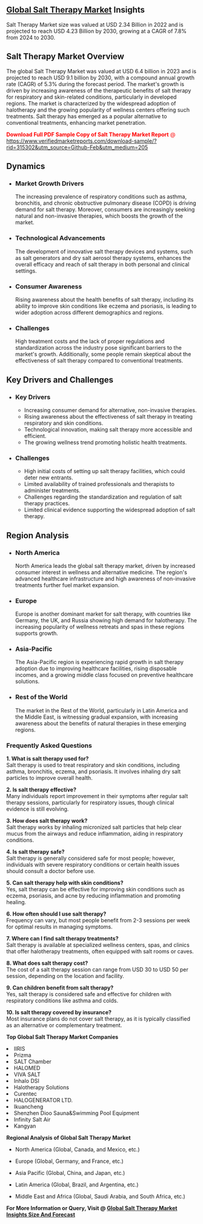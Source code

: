 <h2><a href="https://www.verifiedmarketreports.com/download-sample/?rid=315302&amp;utm_source=Github&amp;utm_medium=205" target="_blank">Global Salt Therapy Market</a> Insights</h2><p>Salt Therapy Market size was valued at USD 2.34 Billion in 2022 and is projected to reach USD 4.23 Billion by 2030, growing at a CAGR of 7.8% from 2024 to 2030.</p><p> <h2>Salt Therapy Market Overview</h2> <p>The global Salt Therapy Market was valued at USD 6.4 billion in 2023 and is projected to reach USD 9.1 billion by 2030, with a compound annual growth rate (CAGR) of 5.3% during the forecast period. The market's growth is driven by increasing awareness of the therapeutic benefits of salt therapy for respiratory and skin-related conditions, particularly in developed regions. The market is characterized by the widespread adoption of halotherapy and the growing popularity of wellness centers offering such treatments. Salt therapy has emerged as a popular alternative to conventional treatments, enhancing market penetration.</p> <p><p><span class=""><span style="color: #ff0000;"><strong>Download Full PDF Sample Copy of Salt Therapy Market Report</strong> @ </span><a href="https://www.verifiedmarketreports.com/download-sample/?rid=315302&amp;utm_source=Github-Feb&amp;utm_medium=205" target="_blank">https://www.verifiedmarketreports.com/download-sample/?rid=315302&amp;utm_source=Github-Feb&amp;utm_medium=205</a></span></p></p> <h2>Dynamics</h2> <ul> <li><h3>Market Growth Drivers</h3> The increasing prevalence of respiratory conditions such as asthma, bronchitis, and chronic obstructive pulmonary disease (COPD) is driving demand for salt therapy. Moreover, consumers are increasingly seeking natural and non-invasive therapies, which boosts the growth of the market.</li> <li><h3>Technological Advancements</h3> The development of innovative salt therapy devices and systems, such as salt generators and dry salt aerosol therapy systems, enhances the overall efficacy and reach of salt therapy in both personal and clinical settings.</li> <li><h3>Consumer Awareness</h3> Rising awareness about the health benefits of salt therapy, including its ability to improve skin conditions like eczema and psoriasis, is leading to wider adoption across different demographics and regions.</li> <li><h3>Challenges</h3> High treatment costs and the lack of proper regulations and standardization across the industry pose significant barriers to the market's growth. Additionally, some people remain skeptical about the effectiveness of salt therapy compared to conventional treatments.</li> </ul> <h2>Key Drivers and Challenges</h2> <ul> <li><h3>Key Drivers</h3> <ul> <li>Increasing consumer demand for alternative, non-invasive therapies.</li> <li>Rising awareness about the effectiveness of salt therapy in treating respiratory and skin conditions.</li> <li>Technological innovation, making salt therapy more accessible and efficient.</li> <li>The growing wellness trend promoting holistic health treatments.</li> </ul> </li> <li><h3>Challenges</h3> <ul> <li>High initial costs of setting up salt therapy facilities, which could deter new entrants.</li> <li>Limited availability of trained professionals and therapists to administer treatments.</li> <li>Challenges regarding the standardization and regulation of salt therapy practices.</li> <li>Limited clinical evidence supporting the widespread adoption of salt therapy.</li> </ul> </li> </ul> <h2>Region Analysis</h2> <ul> <li><h3>North America</h3> North America leads the global salt therapy market, driven by increased consumer interest in wellness and alternative medicine. The region's advanced healthcare infrastructure and high awareness of non-invasive treatments further fuel market expansion.</li> <li><h3>Europe</h3> Europe is another dominant market for salt therapy, with countries like Germany, the UK, and Russia showing high demand for halotherapy. The increasing popularity of wellness retreats and spas in these regions supports growth.</li> <li><h3>Asia-Pacific</h3> The Asia-Pacific region is experiencing rapid growth in salt therapy adoption due to improving healthcare facilities, rising disposable incomes, and a growing middle class focused on preventive healthcare solutions.</li> <li><h3>Rest of the World</h3> The market in the Rest of the World, particularly in Latin America and the Middle East, is witnessing gradual expansion, with increasing awareness about the benefits of natural therapies in these emerging regions.</li> </ul> <h3>Frequently Asked Questions</h3> <p><strong>1. What is salt therapy used for?</strong><br> Salt therapy is used to treat respiratory and skin conditions, including asthma, bronchitis, eczema, and psoriasis. It involves inhaling dry salt particles to improve overall health.</p> <p><strong>2. Is salt therapy effective?</strong><br> Many individuals report improvement in their symptoms after regular salt therapy sessions, particularly for respiratory issues, though clinical evidence is still evolving.</p> <p><strong>3. How does salt therapy work?</strong><br> Salt therapy works by inhaling micronized salt particles that help clear mucus from the airways and reduce inflammation, aiding in respiratory conditions.</p> <p><strong>4. Is salt therapy safe?</strong><br> Salt therapy is generally considered safe for most people; however, individuals with severe respiratory conditions or certain health issues should consult a doctor before use.</p> <p><strong>5. Can salt therapy help with skin conditions?</strong><br> Yes, salt therapy can be effective for improving skin conditions such as eczema, psoriasis, and acne by reducing inflammation and promoting healing.</p> <p><strong>6. How often should I use salt therapy?</strong><br> Frequency can vary, but most people benefit from 2-3 sessions per week for optimal results in managing symptoms.</p> <p><strong>7. Where can I find salt therapy treatments?</strong><br> Salt therapy is available at specialized wellness centers, spas, and clinics that offer halotherapy treatments, often equipped with salt rooms or caves.</p> <p><strong>8. What does salt therapy cost?</strong><br> The cost of a salt therapy session can range from USD 30 to USD 50 per session, depending on the location and facility.</p> <p><strong>9. Can children benefit from salt therapy?</strong><br> Yes, salt therapy is considered safe and effective for children with respiratory conditions like asthma and colds.</p> <p><strong>10. Is salt therapy covered by insurance?</strong><br> Most insurance plans do not cover salt therapy, as it is typically classified as an alternative or complementary treatment.</p> </p><p><strong>Top Global Salt Therapy Market Companies</strong></p><div data-test-id=""><p><li>IIRIS</li><li> Prizma</li><li> SALT Chamber</li><li> HALOMED</li><li> VIVA SALT</li><li> Inhalo DSI</li><li> Halotherapy Solutions</li><li> Curentec</li><li> HALOGENERATOR LTD.</li><li> Ikuancheng</li><li> Shenzhen Dioo Sauna&Swimming Pool Equipment</li><li> Infinity Salt Air</li><li> Kangyan</li></p><div><strong>Regional Analysis of&nbsp;Global Salt Therapy Market</strong></div><ul><li dir="ltr"><p dir="ltr">North America&nbsp;(Global, Canada, and Mexico, etc.)</p></li><li dir="ltr"><p dir="ltr">Europe (Global, Germany, and France, etc.)</p></li><li dir="ltr"><p dir="ltr">Asia Pacific&nbsp;(Global, China, and Japan, etc.)</p></li><li dir="ltr"><p dir="ltr">Latin America&nbsp;(Global, Brazil, and Argentina, etc.)</p></li><li dir="ltr">Middle East and Africa&nbsp;(Global, Saudi Arabia, and South Africa, etc.)</li></ul><p><strong>For More Information or Query, Visit @&nbsp;</strong><strong><a href="https://www.verifiedmarketreports.com/product/salt-therapy-market/?utm_source=Github&amp;utm_medium=205" target="_blank">Global Salt Therapy Market Insights Size And Forecast</a></strong></p></div>
